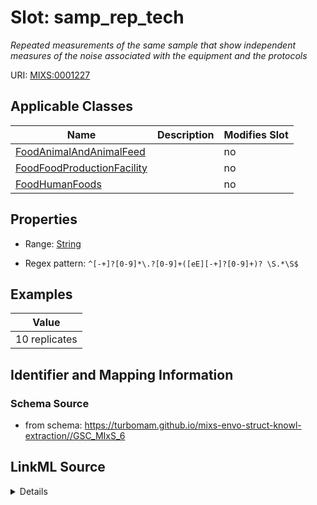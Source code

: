 # Slot: samp_rep_tech


_Repeated measurements of the same sample that show independent measures of the noise associated with the equipment and the protocols_



URI: [MIXS:0001227](https://w3id.org/mixs/0001227)



<!-- no inheritance hierarchy -->




## Applicable Classes

| Name | Description | Modifies Slot |
| --- | --- | --- |
[FoodAnimalAndAnimalFeed](FoodAnimalAndAnimalFeed.md) |  |  no  |
[FoodFoodProductionFacility](FoodFoodProductionFacility.md) |  |  no  |
[FoodHumanFoods](FoodHumanFoods.md) |  |  no  |







## Properties

* Range: [String](String.md)

* Regex pattern: `^[-+]?[0-9]*\.?[0-9]+([eE][-+]?[0-9]+)? \S.*\S$`






## Examples

| Value |
| --- |
| 10 replicates |

## Identifier and Mapping Information







### Schema Source


* from schema: https://turbomam.github.io/mixs-envo-struct-knowl-extraction//GSC_MIxS_6




## LinkML Source

<details>
```yaml
name: samp_rep_tech
description: Repeated measurements of the same sample that show independent measures
  of the noise associated with the equipment and the protocols
title: technical sample replicate
notes:
- sample
examples:
- value: 10 replicates
from_schema: https://turbomam.github.io/mixs-envo-struct-knowl-extraction//GSC_MIxS_6
rank: 1000
slot_uri: MIXS:0001227
multivalued: false
alias: samp_rep_tech
domain_of:
- FoodAnimalAndAnimalFeed
- FoodFoodProductionFacility
- FoodHumanFoods
range: string
required: false
recommended: false
pattern: ^[-+]?[0-9]*\.?[0-9]+([eE][-+]?[0-9]+)? \S.*\S$

```
</details>
